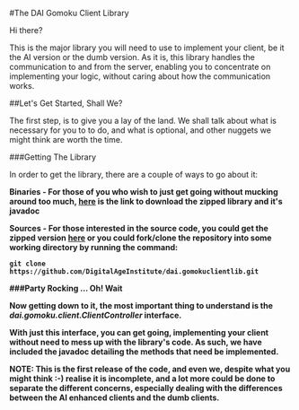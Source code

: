 #The DAI Gomoku Client Library

Hi there?

This is the major library you will need to use to implement your client, be it the AI version or the dumb version. As it is, this library handles the communication to and from the server, enabling you to concentrate on implementing your logic, without caring about how the communication works.

##Let's Get Started, Shall We?

The first step, is to give you a lay of the land. We shall talk about what is necessary for you to to do, and what is optional, and other nuggets we might think are worth the time.

###Getting The Library

In order to get the library, there are a couple of ways to go about it:

<strong>Binaries<strong> - For those of you who wish to just get going without mucking around too much, [here]() is the link to download the zipped library and it's javadoc

<strong>Sources<strong> - For those interested in the source code, you could get the zipped version [here](https://github.com/DigitalAgeInstitute/dai.gomokuclientlib/archive/master.zip) or you could fork/clone the repository into some working directory by running the command:

	git clone https://github.com/DigitalAgeInstitute/dai.gomokuclientlib.git

###Party Rocking ... Oh! Wait

Now getting down to it, the most important thing to understand is the <em>dai.gomoku.client.ClientController</em> interface.

With just this interface, you can get going, implementing your client without need to mess up with the library's code. As such, we have included the javadoc detailing the methods that need be implemented.

<strong>NOTE:</strong> This is the first release of the code, and even we, despite what you might think :-) realise it is incomplete, and a lot more could be done to separate the different concerns, especially dealing with the differences between the AI enhanced clients and the dumb clients.
